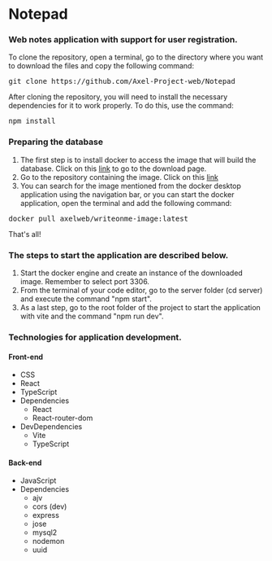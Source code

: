 # Notepad
### Web notes application with support for user registration.  
To clone the repository, open a terminal, go to the directory where you want to download the files and copy the following command:

  <pre>git clone https://github.com/Axel-Project-web/Notepad</pre>

After cloning the repository, you will need to install the necessary dependencies for it to work properly. To do this, use the command: 

  <pre>npm install</pre>

### Preparing the database
1. The first step is to install docker to access the image that will build the database. Click on this [link](https://www.docker.com/get-started/) to go to the download page.
2. Go to the repository containing the image. Click on this [link](https://hub.docker.com/r/axelweb/writeonme-image/tags)
3. You can search for the image mentioned from the docker desktop application using the navigation bar, or you can start the docker application, open the terminal and add the following command:
<pre>docker pull axelweb/writeonme-image:latest</pre>
That's all!
### The steps to start the application are described below.
1. Start the docker engine and create an instance of the downloaded image. Remember to select port 3306.
2. From the terminal of your code editor, go to the server folder (cd server) and execute the command "npm start".
3. As a last step, go to the root folder of the project to start the application with vite and the command "npm run dev".
### Technologies for application development.
#### Front-end 
- CSS
- React
- TypeScript
- Dependencies
  - React
  - React-router-dom
- DevDependencies
  - Vite
  - TypeScript
#### Back-end
- JavaScript
- Dependencies
  - ajv
  - cors (dev)
  - express
  - jose
  - mysql2
  - nodemon
  - uuid
  
